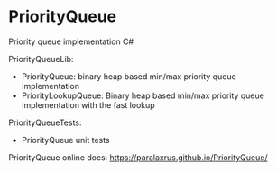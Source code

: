 # PriorityQueue

Priority queue implementation C#

PriorityQueueLib:
 - PriorityQueue: binary heap based min/max priority queue implementation
 - PriorityLookupQueue: Binary heap based min/max priority queue implementation with the fast lookup

PriorityQueueTests:
 - PriorityQueue unit tests

PriorityQueue online docs:
 https://paralaxrus.github.io/PriorityQueue/



